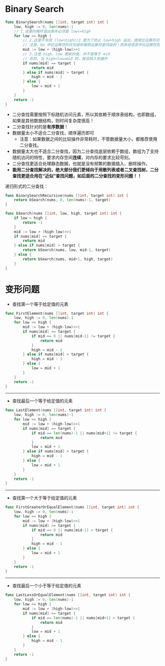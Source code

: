 # Binary Search

```go
func BinarySearch(nums []int, target int) int {
	low, high := 0, len(nums)-1
	// 1.这里的循环退出条件必须是 low<=high
	for low <= high {
		// 2.这里不写成 (low+high)/2 是为了防止 low+high 溢出，使用位运算符可提高性能
		// 注意，Go 中位运算符的优先级和乘除运算符是同级的！而其他语言中位运算符则低于加减
		mid := low + (high-low)>>1
		// 3.注意 high、low 更新的值，并不是等于 mid
		// 否则，当 high=low=mid 时，就会陷入死循环
		if nums[mid] == target {
			return mid
		} else if nums[mid] > target {
			high = mid - 1
		} else {
			low = mid + 1
		}
	}
	return -1
}
```

- 二分查找需要按照下标随机访问元素，所以其依赖于顺序表结构，也即数组，如果是其他数据结构，则时间复杂度很高！
- 二分查找针对的是**有序数据**！
- 数据量太小不适合二分查找，顺序遍历即可
  - 注意：如果数据之间的比较操作非常耗时，不管数据量大小，都推荐使用二分查找。
- 数据量太大也不适合二分查找，因为二分查找底层依赖于数组，数组为了支持随机访问的特性，要求内存空间**连续**，对内存的要求比较苛刻。
- 二分查找更适合处理静态数据，也就是没有频繁的数据插入、删除操作。
- **能用二分查找解决的，绝大部分我们更倾向于用散列表或者二叉查找树，二分查找更适合用在“近似”查找问题，如后面的二分查找的变形问题！！**

递归形式的二分查找：

```go
func BinarySearchRecursive(nums []int, target int) int {
	return bSearch(nums, 0, len(nums)-1, target)
}

func bSearch(nums []int, low, high, target int) int {
	if low > high {
		return -1
	}
	mid := low + (high-low)>>1
	if nums[mid] == target {
		return mid
	} else if nums[mid] > target {
		return bSearch(nums, low, mid-1, target)
	} else {
		return bSearch(nums, mid+1, high, target)
	}
}
```



# 变形问题

- 查找第一个等于给定值的元素

```go
func FirstElement(nums []int, target int) int {
	low, high := 0, len(nums)-1
	for low <= high {
		mid := low + (high-low)>>1
		if nums[mid] == target {
			if mid == 0 || nums[mid-1] != target {
				return mid
			}
			high = mid - 1
		} else if nums[mid] > target {
			high = mid - 1
		} else {
			low = mid + 1
		}
	}
	return -1
}
```

---

- 查找最后一个等于给定值的元素

```go
func LastElement(nums []int, target int) int {
	low, high := 0, len(nums)-1
	for low <= high {
		mid := low + (high-low)>>1
		if nums[mid] == target {
			if mid == len(nums)-1 || nums[mid+1] != target {
				return mid
			}
			low = mid + 1
		} else if nums[mid] > target {
			high = mid - 1
		} else {
			low = mid + 1
		}
	}
	return -1
}
```

---

- 查找第一个大于等于给定值的元素

```go
func FirstGreaterOrEqualElement(nums []int, target int) int {
	low, high := 0, len(nums)-1
	for low <= high {
		mid := low + (high-low)>>1
		if nums[mid] >= target {
			if mid == 0 || nums[mid-1] < target {
				return mid
			}
			high = mid - 1
		} else {
			low = mid + 1
		}
	}
	return -1
}
```

---

- 查找最后一个小于等于给定值的元素

```go
func LastLessOrEqualElement(nums []int, target int) int {
	low, high := 0, len(nums)-1
	for low <= high {
		mid := low + (high-low)>>1
		if nums[mid] <= target {
			if mid == len(nums)-1 || nums[mid+1] > target {
				return mid
			}
			low = mid + 1
		} else {
			high = mid - 1
		}
	}
	return -1
}
```

